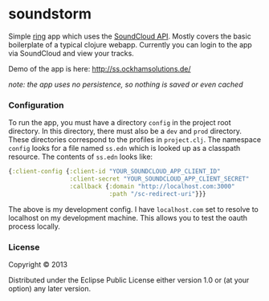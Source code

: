 # soundstorm

Simple [ring](https://github.com/ring-clojure) app which uses the [SoundCloud API](http://developers.soundcloud.com/docs/api/reference). Mostly covers the basic boilerplate of a typical clojure webapp. Currently you can login to the app via SoundCloud and view your tracks.

Demo of the app is here: http://ss.ockhamsolutions.de/

_note: the app uses no persistence, so nothing is saved or even cached_

### Configuration

To run the app, you must have a directory `config` in the project root directory. In this directory, there must also be a `dev` and `prod` directory. These directories correspond to the profiles in `project.clj`. The namespace `config` looks for a file named `ss.edn` which is looked up as a classpath resource. The contents of `ss.edn` looks like:

```clj
{:client-config {:client-id "YOUR_SOUNDCLOUD_APP_CLIENT_ID"
                 :client-secret "YOUR_SOUNDCLOUD_APP_CLIENT_SECRET"
                 :callback {:domain "http://localhost.com:3000"
                            :path "/sc-redirect-uri"}}}
```

The above is my development config. I have `localhost.com` set to resolve to localhost on my development machine. This allows you to test the oauth process locally.

### License

Copyright © 2013

Distributed under the Eclipse Public License either version 1.0 or (at your option) any later version.